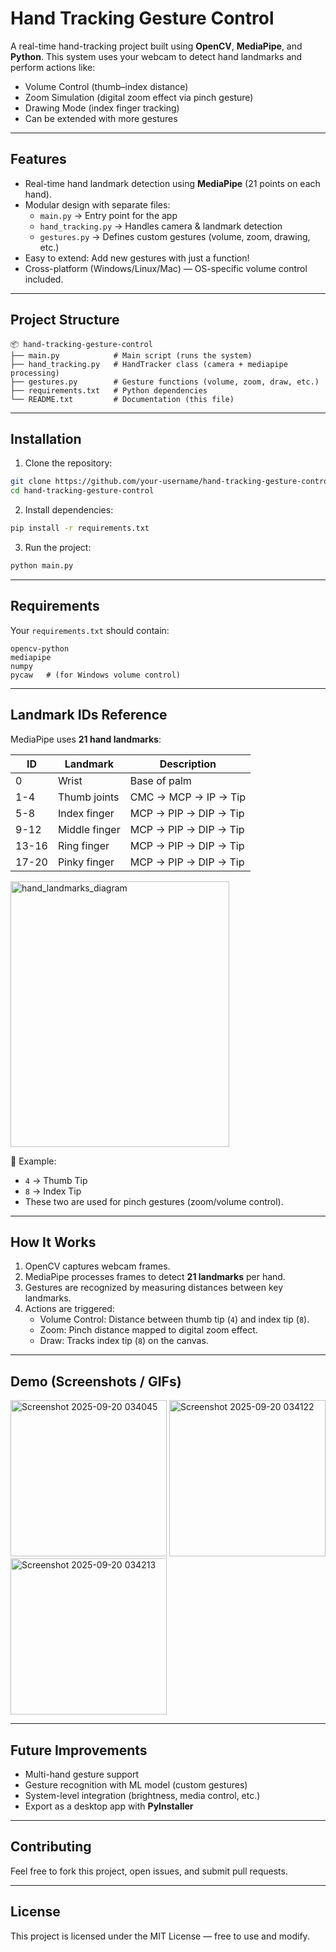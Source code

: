 # Hand Tracking Gesture Control  

A real-time hand-tracking project built using **OpenCV**, **MediaPipe**, and **Python**. This system uses your webcam to detect hand landmarks and perform actions like:  

- Volume Control (thumb–index distance)  
- Zoom Simulation (digital zoom effect via pinch gesture)  
- Drawing Mode (index finger tracking)  
- Can be extended with more gestures  

---

## Features
- Real-time hand landmark detection using **MediaPipe** (21 points on each hand).  
- Modular design with separate files:  
  - `main.py` → Entry point for the app  
  - `hand_tracking.py` → Handles camera & landmark detection  
  - `gestures.py` → Defines custom gestures (volume, zoom, drawing, etc.)  
- Easy to extend: Add new gestures with just a function!  
- Cross-platform (Windows/Linux/Mac) — OS-specific volume control included.  

---

## Project Structure
```
📦 hand-tracking-gesture-control
├── main.py            # Main script (runs the system)
├── hand_tracking.py   # HandTracker class (camera + mediapipe processing)
├── gestures.py        # Gesture functions (volume, zoom, draw, etc.)
├── requirements.txt   # Python dependencies
└── README.txt         # Documentation (this file)
```

---

## Installation

1. Clone the repository:
```bash
git clone https://github.com/your-username/hand-tracking-gesture-control.git
cd hand-tracking-gesture-control
```

2. Install dependencies:
```bash
pip install -r requirements.txt
```

3. Run the project:
```bash
python main.py
```

---

## Requirements
Your `requirements.txt` should contain:
```
opencv-python
mediapipe
numpy
pycaw   # (for Windows volume control)
```

---

## Landmark IDs Reference

MediaPipe uses **21 hand landmarks**:  

| ID  | Landmark       | Description |
|-----|----------------|-------------|
| 0   | Wrist          | Base of palm |
| 1-4 | Thumb joints   | CMC → MCP → IP → Tip |
| 5-8 | Index finger   | MCP → PIP → DIP → Tip |
| 9-12| Middle finger  | MCP → PIP → DIP → Tip |
| 13-16 | Ring finger  | MCP → PIP → DIP → Tip |
| 17-20 | Pinky finger | MCP → PIP → DIP → Tip |

<img width="350" height="425" alt="hand_landmarks_diagram" src="https://github.com/user-attachments/assets/359f6c7f-81f4-420b-a9dc-041eeb92522a" />


📌 Example:  
- `4` → Thumb Tip  
- `8` → Index Tip  
- These two are used for pinch gestures (zoom/volume control).

---

## How It Works
1. OpenCV captures webcam frames.  
2. MediaPipe processes frames to detect **21 landmarks** per hand.  
3. Gestures are recognized by measuring distances between key landmarks.  
4. Actions are triggered:
   - Volume Control: Distance between thumb tip (`4`) and index tip (`8`).  
   - Zoom: Pinch distance mapped to digital zoom effect.  
   - Draw: Tracks index tip (`8`) on the canvas.  

---

## Demo (Screenshots / GIFs)
<img width="250" height="250" alt="Screenshot 2025-09-20 034045" src="https://github.com/user-attachments/assets/137dcb2f-f4a7-4a54-936b-1edab3b98181" />
<img width="250" height="250" alt="Screenshot 2025-09-20 034122" src="https://github.com/user-attachments/assets/27024660-4852-4fea-ad23-8499f2f25e4b" />
<img width="250" height="250" alt="Screenshot 2025-09-20 034213" src="https://github.com/user-attachments/assets/25daa3e8-e5bf-4d4e-9f5f-765af0cdc888" />



---

## Future Improvements
- Multi-hand gesture support  
- Gesture recognition with ML model (custom gestures)  
- System-level integration (brightness, media control, etc.)  
- Export as a desktop app with **PyInstaller**  

---

## Contributing
Feel free to fork this project, open issues, and submit pull requests.  

---

## License
This project is licensed under the MIT License — free to use and modify.  

